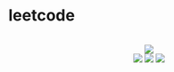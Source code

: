 # leetcode

<div align="center">
<br/>
<img src="https://img.shields.io/badge/Solved-522/3118%20=%2016%25-blue.svg?style=flat-square" />
<br/>
<img src="https://img.shields.io/badge/Easy-226/787-5CB85D.svg?style=flat-square" />
<img src="https://img.shields.io/badge/Medium-227/1636-F0AE4E.svg?style=flat-square" />
<img src="https://img.shields.io/badge/Hard-69/695-D95450.svg?style=flat-square" />
</div>